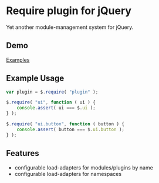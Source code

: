 Require plugin for jQuery
========================

Yet another module-management system for jQuery.

Demo
----

[Examples](https://github.com/pozs/jQuery-require/tree/master/examples "Examples")

Example Usage
-------------

```js
var plugin = $.require( "plugin" );

$.require( "ui", function ( ui ) {
    console.assert( ui === $.ui );
} );

$.require( "ui.button", function ( button ) {
    console.assert( button === $.ui.button );
} );
```

Features
--------

*   configurable load-adapters for modules/plugins by name
*   configurable load-adapters for namespaces
